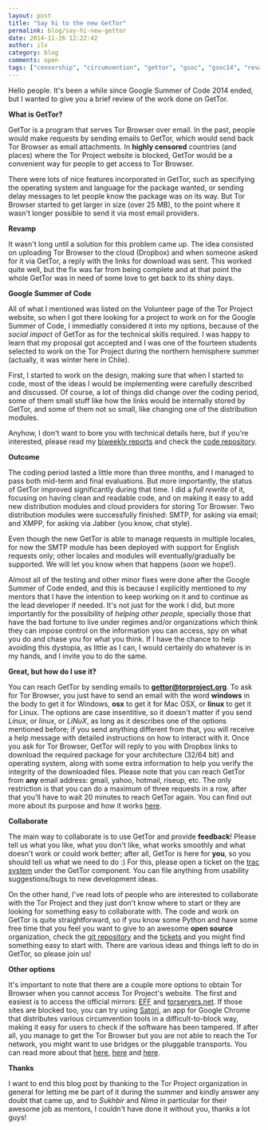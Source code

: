 ```yaml
---
layout: post
title: "Say hi to the new GetTor"
permalink: blog/say-hi-new-gettor
date: 2014-11-26 12:22:42
author: ilv
category: blog
comments: open
tags: ["censorship", "circumvention", "gettor", "gsoc", "gsoc14", "revamp", "torbrowser", "torproject websites"]
---
```


Hello people. It's been a while since Google Summer of Code 2014 ended, but I wanted to give you a brief review of the work done on GetTor.  
   
  
 **What is GetTor?**

GetTor is a program that serves Tor Browser over email. In the past, people would make requests by sending emails to GetTor, which would send back Tor Browser as email attachments. In **highly censored** countries (and places) where the Tor Project website is blocked, GetTor would be a convenient way for people to get access to Tor Browser.

There were lots of nice features incorporated in GetTor, such as specifying the operating system and language for the package wanted, or sending delay messages to let people know the package was on its way. But Tor Browser started to get larger in size (over 25 MB), to the point where it wasn't longer possible to send it via most email providers.  
   
  
 **Revamp**

It wasn't long until a solution for this problem came up. The idea consisted on uploading Tor Browser to the cloud (Dropbox) and when someone asked for it via GetTor, a reply with the links for download was sent. This worked quite well, but the fix was far from being complete and at that point the whole GetTor was in need of some love to get back to its shiny days.  
   
  
 **Google Summer of Code**

All of what I mentioned was listed on the Volunteer page of the Tor Project website, so when I got there looking for a project to work on for the Google Summer of Code, I immediatly considered it into my options, because of the *social impact* of GetTor as for the technical skills required. I was happy to learn that my proposal got accepted and I was one of the fourteen students selected to work on the Tor Project during the northern hemisphere summer (actually, it was winter here in Chile).

First, I started to work on the design, making sure that when I started to code, most of the ideas I would be implementing were carefully described and discussed. Of course, a lot of things did change over the coding period, some of them small stuff like how the links would be internally stored by GetTor, and some of them not so small, like changing one of the distribution modules.

Anyhow, I don't want to bore you with technical details here, but if you're interested, please read my [biweekly reports](https://trac.torproject.org/projects/tor/wiki/doc/gsoc) and check the [code repository](https://gitweb.torproject.org/gettor.git/tree/?h=revamp).  
   
  
 **Outcome**

The coding period lasted a little more than three months, and I managed to pass both mid-term and final evaluations. But more importantly, the status of GetTor improved significantly during that time. I did a *full rewrite* of it, focusing on having clean and readable code, and on making it easy to add new distribution modules and cloud providers for storing Tor Browser. Two distribution modules were successfully finished: SMTP, for asking via email; and XMPP, for asking via Jabber (you know, chat style).

Even though the new GetTor is able to manage requests in multiple locales, for now the SMTP module has been deployed with support for English requests only; other locales and modules will eventually/gradually be supported. We will let you know when that happens (*soon* we hope!).

Almost all of the testing and other minor fixes were done after the Google Summer of Code ended, and this is because I explicitly mentioned to my mentors that I have the intention to keep working on it and to continue as the lead developer if needed. It's not just for the work I did, but more importantly for the possibility of *helping other people*, specially those that have the bad fortune to live under regimes and/or organizations which think they can impose control on the information you can access, spy on what you do and chase you for what you think. If I have the chance to help avoiding this dystopia, as little as I can, I would certainly do whatever is in my hands, and I invite you to do the same.  
   
  
 **Great, but how do I use it?**

You can reach GetTor by sending emails to **gettor@torproject.org**. To ask for Tor Browser, you just have to send an email with the word **windows** in the body to get it for Windows, **osx** to get it for Mac OSX, or **linux** to get it for Linux. The options are case insentitive, so it doesn't matter if you send *Linux*, or *linux*, or *LiNuX*, as long as it describes one of the options mentioned before; if you send anything different from that, you will receive a help message with detailed instructions on how to interact with it. Once you ask for Tor Browser, GetTor will reply to you with Dropbox links to download the required package for your architecture (32/64 bit) and operating system, along with some extra information to help you verify the integrity of the downloaded files. Please note that you can reach GetTor from **any** email address: gmail, yahoo, hotmail, riseup, etc. The only restriction is that you can do a maximum of three requests in a row, after that you'll have to wait 20 minutes to reach GetTor again. You can find out more about its purpose and how it works [here](https://www.torproject.org/projects/gettor.html).  
   
  
 **Collaborate**

The main way to collaborate is to use GetTor and provide **feedback**! Please tell us what you like, what you don't like, what works smoothly and what doesn't work or could work better; after all, GetTor is here for **you**, so you should tell us what we need to do :) For this, please open a ticket on the [trac system](https://trac.torproject.org/projects/tor) under the GetTor component. You can file anything from usability suggestions/bugs to new development ideas.

On the other hand, I've read lots of people who are interested to collaborate with the Tor Project and they just don't know where to start or they are looking for something easy to collaborate with. The code and work on GetTor is quite straightforward, so if you know some Python and have some free time that you feel you want to give to an awesome **open source** organization, check the [git repository](https://gitweb.torproject.org/gettor.git/tree/?h=revamp) and the [tickets](https://trac.torproject.org/projects/tor/query?status=accepted&status=assigned&status=needs_information&status=needs_review&status=needs_revision&status=new&status=reopened&component=GetTor&col=id&col=summary&col=component&col=status&col=type&col=priority&col=milestone&order=priority) and you might find something easy to start with. There are various ideas and things left to do in GetTor, so please join us!  
   
  
 **Other options**

It's important to note that there are a couple more options to obtain Tor Browser when you cannot access Tor Project's website. The first and easiest is to access the official mirrors: [EFF](https://tor.eff.org/projects/torbrowser.html.en) and [torservers.net](https://www.torservers.net/mirrors/torproject.org/projects/torbrowser.html.en). If those sites are blocked too, you can try using [Satori](https://github.com/glamrock/satori), an app for Google Chrome that distributes various circumvention tools in a difficult-to-block way, making it easy for users to check if the software has been tampered. If after all, you manage to get the Tor Browser but you are not able to reach the Tor network, you might want to use bridges or the pluggable transports. You can read more about that [here](https://blog.torproject.org/blog/ways-get-tor-browser-bundle), [here](https://bridges.torproject.org/) and [here](https://www.torproject.org/docs/pluggable-transports.html.en).

  
  
 **Thanks**

I want to end this blog post by thanking to the Tor Project organization in general for letting me be part of it during the summer and kindly answer any doubt that came up, and to *Sukhbir* and *Nima* in particular for their awesome job as mentors, I couldn't have done it without you, thanks a lot guys!  
   

